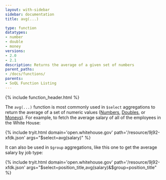 ```yaml
---
layout: with-sidebar
sidebar: documentation
title: avg(...)

type: function
datatypes:
- number
- double
- money
versions:
- 2.0
- 2.1
description: Returns the average of a given set of numbers 
parent_paths: 
- /docs/functions/
parents: 
- SoQL Function Listing 
---
```


{% include function_header.html %}

The `avg(...)` function is most commonly used in `$select` aggregations to return the average of a set of numeric values ([Numbers](/docs/datatypes/number.html), [Doubles](/docs/datatypes/double.html), or [Moneys](/docs/datatypes/money.html)). For example, to fetch the average salary of all of the employees in the White House:

{% include tryit.html domain='open.whitehouse.gov' path='/resource/9j92-xfdk.json' args="$select=avg(salary)" %}

It can also be used in `$group` aggregations, like this one to get the average salary by job type:

{% include tryit.html domain='open.whitehouse.gov' path='/resource/9j92-xfdk.json' args="$select=position_title,avg(salary)&$group=position_title" %}
